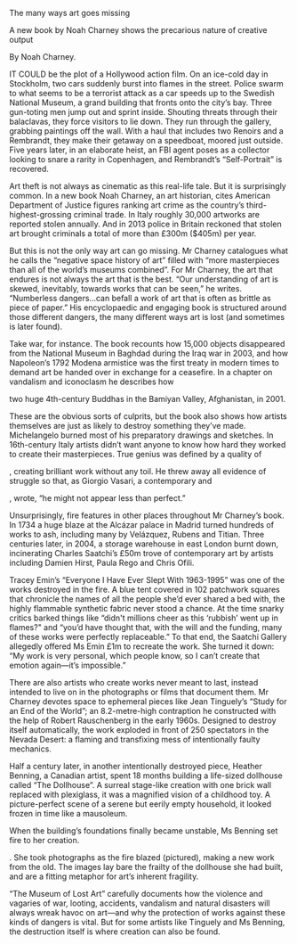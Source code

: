 The many ways art goes missing

A new book by Noah Charney shows the precarious nature of creative output

 By Noah Charney. 

IT COULD be the plot of a Hollywood action film. On an ice-cold day in Stockholm, two cars suddenly burst into flames in the street. Police swarm to what seems to be a terrorist attack as a car speeds up to the Swedish National Museum, a grand building that fronts onto the city’s bay. Three gun-toting men jump out and sprint inside. Shouting threats through their balaclavas, they force visitors to lie down. They run through the gallery, grabbing paintings off the wall. With a haul that includes two Renoirs and a Rembrandt, they make their getaway on a speedboat, moored just outside. Five years later, in an elaborate heist, an FBI agent poses as a collector looking to snare a rarity in Copenhagen, and Rembrandt’s “Self-Portrait” is recovered.

Art theft is not always as cinematic as this real-life tale. But it is surprisingly common. In a new book Noah Charney, an art historian, cites American Department of Justice figures ranking art crime as the country’s third-highest-grossing criminal trade. In Italy roughly 30,000 artworks are reported stolen annually. And in 2013 police in Britain reckoned that stolen art brought criminals a total of more than £300m ($405m) per year.

But this is not the only way art can go missing. Mr Charney catalogues what he calls the “negative space history of art” filled with “more masterpieces than all of the world’s museums combined”. For Mr Charney, the art that endures is not always the art that is the best. “Our understanding of art is skewed, inevitably, towards works that can be seen,” he writes. “Numberless dangers…can befall a work of art that is often as brittle as piece of paper.” His encyclopaedic and engaging book is structured around those different dangers, the many different ways art is lost (and sometimes is later found).

Take war, for instance. The book recounts how 15,000 objects disappeared from the National Museum in Baghdad during the Iraq war in 2003, and how Napoleon’s 1792 Modena armistice was the first treaty in modern times to demand art be handed over in exchange for a ceasefire. In a chapter on vandalism and iconoclasm he describes how 

 two huge 4th-century Buddhas in the Bamiyan Valley, Afghanistan, in 2001.

These are the obvious sorts of culprits, but the book also shows how artists themselves are just as likely to destroy something they’ve made. Michelangelo burned most of his preparatory drawings and sketches. In 16th-century Italy artists didn’t want anyone to know how hard they worked to create their masterpieces. True genius was defined by a quality of 

, creating brilliant work without any toil. He threw away all evidence of struggle so that, as Giorgio Vasari, a contemporary and 

, wrote, “he might not appear less than perfect.”

Unsurprisingly, fire features in other places throughout Mr Charney’s book. In 1734 a huge blaze at the Alcázar palace in Madrid turned hundreds of works to ash, including many by Velázquez, Rubens and Titian. Three centuries later, in 2004, a storage warehouse in east London burnt down, incinerating Charles Saatchi’s £50m trove of contemporary art by artists including Damien Hirst, Paula Rego and Chris Ofili.

Tracey Emin’s “Everyone I Have Ever Slept With 1963-1995” was one of the works destroyed in the fire. A blue tent covered in 102 patchwork squares that chronicle the names of all the people she’d ever shared a bed with, the highly flammable synthetic fabric never stood a chance. At the time snarky critics barked things like “didn't millions cheer as this ‘rubbish’ went up in flames?" and “you’d have thought that, with the will and the funding, many of these works were perfectly replaceable.” To that end, the Saatchi Gallery allegedly offered Ms Emin £1m to recreate the work. She turned it down: “My work is very personal, which people know, so I can’t create that emotion again—it’s impossible.”

There are also artists who create works never meant to last, instead intended to live on in the photographs or films that document them. Mr Charney devotes space to ephemeral pieces like Jean Tinguely’s “Study for an End of the World”; an 8.2-metre-high contraption he constructed with the help of Robert Rauschenberg in the early 1960s. Designed to destroy itself automatically, the work exploded in front of 250 spectators in the Nevada Desert: a flaming and transfixing mess of intentionally faulty mechanics.

Half a century later, in another intentionally destroyed piece, Heather Benning, a Canadian artist, spent 18 months building a life-sized dollhouse called “The Dollhouse”. A surreal stage-like creation with one brick wall replaced with plexiglass, it was a magnified vision of a childhood toy. A picture-perfect scene of a serene but eerily empty household, it looked frozen in time like a mausoleum.

When the building’s foundations finally became unstable, Ms Benning set fire to her creation. 

. She took photographs as the fire blazed (pictured), making a new work from the old. The images lay bare the frailty of the dollhouse she had built, and are a fitting metaphor for art’s inherent fragility.

“The Museum of Lost Art” carefully documents how the violence and vagaries of war, looting, accidents, vandalism and natural disasters will always wreak havoc on art—and why the protection of works against these kinds of dangers is vital. But for some artists like Tinguely and Ms Benning, the destruction itself is where creation can also be found.